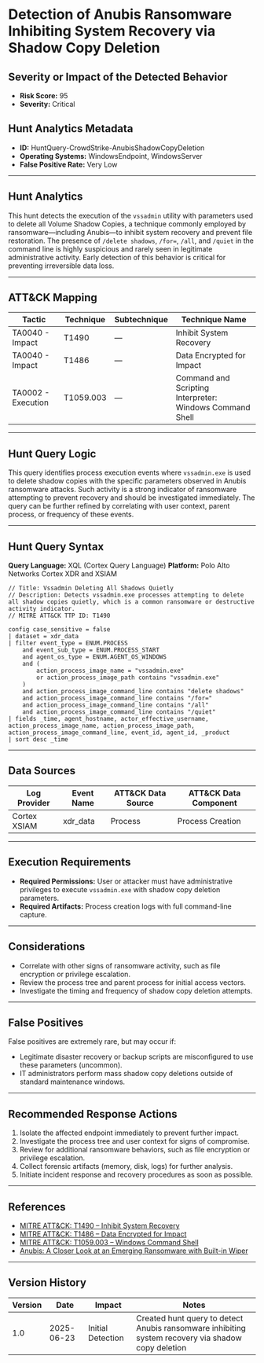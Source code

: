 # Detection of Anubis Ransomware Inhibiting System Recovery via Shadow Copy Deletion

## Severity or Impact of the Detected Behavior
- **Risk Score:** 95
- **Severity:** Critical

## Hunt Analytics Metadata

- **ID:** HuntQuery-CrowdStrike-AnubisShadowCopyDeletion
- **Operating Systems:** WindowsEndpoint, WindowsServer
- **False Positive Rate:** Very Low

---

## Hunt Analytics

This hunt detects the execution of the `vssadmin` utility with parameters used to delete all Volume Shadow Copies, a technique commonly employed by ransomware—including Anubis—to inhibit system recovery and prevent file restoration. The presence of `/delete shadows`, `/for=`, `/all`, and `/quiet` in the command line is highly suspicious and rarely seen in legitimate administrative activity. Early detection of this behavior is critical for preventing irreversible data loss.

---

## ATT&CK Mapping

| Tactic                        | Technique   | Subtechnique | Technique Name                                 |
|------------------------------|-------------|--------------|-----------------------------------------------|
| TA0040 - Impact              | T1490       | —            | Inhibit System Recovery                       |
| TA0040 - Impact              | T1486       | —            | Data Encrypted for Impact                     |
| TA0002 - Execution           | T1059.003   | —            | Command and Scripting Interpreter: Windows Command Shell |

---

## Hunt Query Logic

This query identifies process execution events where `vssadmin.exe` is used to delete shadow copies with the specific parameters observed in Anubis ransomware attacks. Such activity is a strong indicator of ransomware attempting to prevent recovery and should be investigated immediately. The query can be further refined by correlating with user context, parent process, or frequency of these events.

---

## Hunt Query Syntax

**Query Language:** XQL (Cortex Query Language)
**Platform:** Polo Alto Networks Cortex XDR and XSIAM

```xql
// Title: Vssadmin Deleting All Shadows Quietly
// Description: Detects vssadmin.exe processes attempting to delete all shadow copies quietly, which is a common ransomware or destructive activity indicator.
// MITRE ATT&CK TTP ID: T1490

config case_sensitive = false 
| dataset = xdr_data 
| filter event_type = ENUM.PROCESS 
    and event_sub_type = ENUM.PROCESS_START 
    and agent_os_type = ENUM.AGENT_OS_WINDOWS
    and (
        action_process_image_name = "vssadmin.exe"
        or action_process_image_path contains "vssadmin.exe"
    )
    and action_process_image_command_line contains "delete shadows"
    and action_process_image_command_line contains "/for="
    and action_process_image_command_line contains "/all"
    and action_process_image_command_line contains "/quiet"
| fields _time, agent_hostname, actor_effective_username, action_process_image_name, action_process_image_path, action_process_image_command_line, event_id, agent_id, _product
| sort desc _time
```

---

## Data Sources

| Log Provider | Event Name       | ATT&CK Data Source  | ATT&CK Data Component  |
|--------------|------------------|---------------------|------------------------|
| Cortex XSIAM|    xdr_data       | Process             | Process Creation       |

---

## Execution Requirements

- **Required Permissions:** User or attacker must have administrative privileges to execute `vssadmin.exe` with shadow copy deletion parameters.
- **Required Artifacts:** Process creation logs with full command-line capture.

---

## Considerations

- Correlate with other signs of ransomware activity, such as file encryption or privilege escalation.
- Review the process tree and parent process for initial access vectors.
- Investigate the timing and frequency of shadow copy deletion attempts.

---

## False Positives

False positives are extremely rare, but may occur if:
- Legitimate disaster recovery or backup scripts are misconfigured to use these parameters (uncommon).
- IT administrators perform mass shadow copy deletions outside of standard maintenance windows.

---

## Recommended Response Actions

1. Isolate the affected endpoint immediately to prevent further impact.
2. Investigate the process tree and user context for signs of compromise.
3. Review for additional ransomware behaviors, such as file encryption or privilege escalation.
4. Collect forensic artifacts (memory, disk, logs) for further analysis.
5. Initiate incident response and recovery procedures as soon as possible.

---

## References

- [MITRE ATT&CK: T1490 – Inhibit System Recovery](https://attack.mitre.org/techniques/T1490/)
- [MITRE ATT&CK: T1486 – Data Encrypted for Impact](https://attack.mitre.org/techniques/T1486/)
- [MITRE ATT&CK: T1059.003 – Windows Command Shell](https://attack.mitre.org/techniques/T1059/003/)
- [Anubis: A Closer Look at an Emerging Ransomware with Built-in Wiper](https://www.trendmicro.com/en_us/research/25/f/anubis-a-closer-look-at-an-emerging-ransomware.html)

---

## Version History

| Version | Date       | Impact            | Notes                                                                                      |
|---------|------------|-------------------|--------------------------------------------------------------------------------------------|
| 1.0     | 2025-06-23 | Initial Detection | Created hunt query to detect Anubis ransomware inhibiting system recovery via shadow copy deletion |
